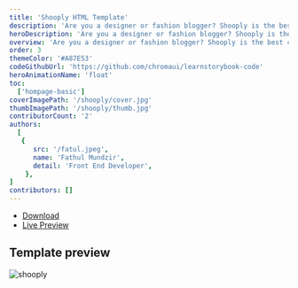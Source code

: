 ```yaml
---
title: 'Shooply HTML Template'
description: 'Are you a designer or fashion blogger? Shooply is the best choice.'
heroDescription: 'Are you a designer or fashion blogger? Shooply is the best choice. This template consists of several sections that easy to customize. Same with others, this created using bootstrap 4 and suitable for various screen sizes.'
overview: 'Are you a designer or fashion blogger? Shooply is the best choice. This template consists of several sections that easy to customize. Same with others, this created using bootstrap 4 and suitable for various screen sizes.'
order: 3
themeColor: '#A87E53'
codeGithubUrl: 'https://github.com/chromaui/learnstorybook-code'
heroAnimationName: 'float'
toc:
  ['hompage-basic']
coverImagePath: '/shooply/cover.jpg'
thumbImagePath: '/shooply/thumb.jpg'
contributorCount: '2'
authors:
  [
   {
      src: '/fatul.jpeg',
      name: 'Fathul Mundzir',
      detail: 'Front End Developer',
    },
]
contributors: []
---
```


<div class="btn-download">
  <ul class="listing-download">
    <li><a class="link-download paddle_button" data-theme="none" href="#!" data-product="614952">Download</a></li>
    <li><a class="link-demo" target="_blank" href="https://kontena.website/html/theme/shooply">Live Preview</a></li>
  </ul>
</div>

<h2>Template preview</h2>

![shooply](/shooply/shooply.png)
